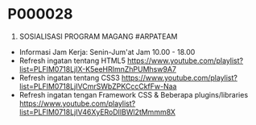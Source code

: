 # P000028

1. SOSIALISASI PROGRAM MAGANG #ARPATEAM
- Informasi Jam Kerja: Senin-Jum'at Jam 10.00 - 18.00
- Refresh ingatan tentang HTML5 https://www.youtube.com/playlist?list=PLFIM0718LjIX-K5eeHRImnZhPUMhsw9A7
- Refresh ingatan tentang CSS3 https://www.youtube.com/playlist?list=PLFIM0718LjIVCmrSWbZPKCccCkfFw-Naa
- Refresh ingatan tengan Framework CSS & Beberapa plugins/libraries https://www.youtube.com/playlist?list=PLFIM0718LjIV46XyERoDIlBWl2tMmmm8X